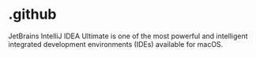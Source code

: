 # .github
JetBrains IntelliJ IDEA Ultimate is one of the most powerful and intelligent integrated development environments (IDEs) available for macOS.
